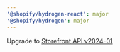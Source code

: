 ```yaml
---
'@shopify/hydrogen-react': major
'@shopify/hydrogen': major
---
```


Upgrade to [Storefront API v2024-01](https://shopify.dev/docs/api/release-notes/2024-01#storefront-api-changes)
